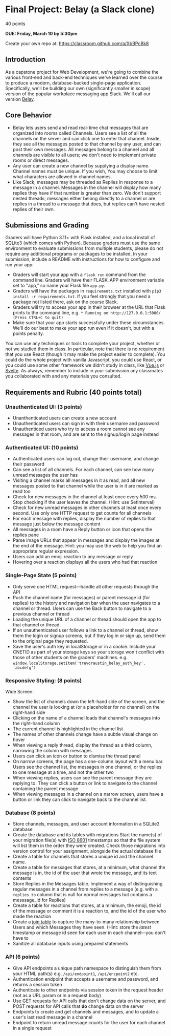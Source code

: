 # Final Project: Belay (a Slack clone)

40 points

**DUE: Friday, March 10 by 5:30pm**

Create your own repo at: https://classroom.github.com/a/XbBPcBk8

## Introduction

As a capstone project for Web Development, we're going to combine the various front-end and back-end 
techniques we've learned over the course to produce a modern, database-backed single-page 
application. Specifically, we'll be building our own (significantly smaller in scope) version of the 
popular workplace messaging app Slack. We'll call our version 
[Belay](https://en.wikipedia.org/wiki/Belaying).

## Core Behavior

- Belay lets users send and read real-time chat messages that are organized into rooms called 
  Channels. Users see a list of all the channels on the server and can click one to enter that 
  channel. Inside, they see all the messages posted to that channel by any user, and can post their 
  own messages. All messages belong to a channel and all channels are visible to all users; we don't 
  need to implement private rooms or direct messages.
- Any user can create a new channel by supplying a display name. Channel names must be unique. If 
  you wish, You may choose to limit what characters are allowed in channel names.
- Like Slack, messages may be threaded as Replies in response to a message in a channel. Messages in 
  the channel will display how many replies they have if that number is greater than zero. We don't
  support nested threads; messages either belong directly to a channel or are replies in a thread to 
  a message that does, but replies can't have nested replies of their own.

## Submissions and Grading

Graders will have Python 3.11+ with Flask installed, and a local install of SQLite3 (which comes 
with Python). Because graders must use the same environment to evaluate submissions from multiple 
students, please do not require any additional programs or packages to be installed. In your 
submission, include a README with instructions for how to configure and run your app:
- Graders will start your app with a `flask run` command from the command line. Graders will have 
  their FLASK_APP environment variable set to "app," so name your Flask file `app.py`.
- Graders will have the packages in `requirements.txt` installed with `pip3 install
  -r requirements.txt`. If you feel strongly that you need a package not listed there, ask on the 
  course Slack.
- Graders will try to access your app in their browser at the URL that Flask prints to the command 
  line, e.g. `* Running on http://127.0.0.1:5000/ (Press CTRL+C to quit)`
- Make sure that your app starts successfully under these circumstances. We'll do our best to make 
  your app run even if it doesn't, but with a points penalty.

You can use any techniques or tools to complete your project, whether or not we studied them in 
class. In particular, note that there is no requirement that you use React (though it may make the 
project easier to complete). You could do the whole project with vanilla Javascript, you could use
React, or you could use some other framework we didn't study in class, like 
[Vue.js](https://vuejs.org/) or [Svelte](https://svelte.dev/). As always, remember to include in 
your submission any classmates you collaborated with and any materials you consulted.

## Requirements and Rubric (40 points total)

### Unauthenticated UI: (3 points)
- Unanthenticated users can create a new account
- Unauthenticated users can sign in with their username and password
- Unauthenticed users who try to access a room cannot see any messages in that room, and are sent to 
  the signup/login page instead

### Authenticated UI: (10 points)
- Authenticated users can log out, change their username, and change their password
- Can see a list of all channels. For each channel, can see how many unread messages the user has
- Visiting a channel marks all messages in it as read, and all new messages posted to that channel 
  while the user is in it are marked as read too
- Check for new messages in the channel at least once every 500 ms. Stop checking if the user leaves 
  the channel. (Hint: use SetInterval)
- Check for new unread messages in other channels at least once every second. Use only one HTTP 
  request to get counts for all channels 
- For each message with replies, display the number of replies to that message just below the 
  message content
- All messages in a room have a Reply button or icon that opens the replies pane
- Parse image URLs that appear in messages and display the images at the end of
  the message. Hint: you may use the web to help you find an appropriate regular
  expression.
- Users can add an emoji reaction to any message or reply
- Hovering over a reaction displays all the users who had that reaction

### Single-Page State (5 points)
- Only serve one HTML request—handle all other requests through the API
- Push the channel name (for messages) or parent message id (for replies) to the history and 
  navigation bar when the user navigates to a channel or thread. Users can use the Back button to 
  navigate to a previous channel or thread
- Loading the unique URL of a channel or thread should open the app to that
  channel or thread.
- If an unauthenticated user follows a link to a channel or thread, show them the login or signup 
  screens, but if they log in or sign up, send them to the original page they requested.
- Save the user's auth key in localStorage or in a cookie. Include your CNETID
  as part of your storage keys so your storage won't conflict with
  those of other students on the graders' machines. e.g.
  `window.localStorage.setItem('trevoraustin_belay_auth_key', 'abcdefg')`

### Responsive Styling: (8 points)
Wide Screen:
- Show the list of channels down the left-hand side of the screen, and the channel 
  the user is looking at (or a placeholder for no channel) on the right-hand side
- Clicking on the name of a channel loads that channel's messages into the right-hand column
- The current channel is highlighted in the channel list
- The names of other channels change have a subtle visual change on hover
- When viewing a reply thread, display the thread as a third column, narrowing the 
  column with messages
- Users can click an icon or button to dismiss the thread panel
- On narrow screens, the page has a one-column layout with a menu bar. Users see the channel list,
  the messages in one channel, or the replies to one message at a time, and not the other two
- When viewing replies, users can see the parent message they are replying to.
  They can click a button or link to navigate to the channel containing the
  parent message
- When viewing messages in a channel on a narrow screen, users have a button or
  link they can click to navigate back to the channel list.


### Database (8 points)
- Store channels, messages, and user account information in a SQLite3 database
- Create the database and its tables with migrations Start the name(s) of your migration file(s) with 
  [ISO 8601](https://en.wikipedia.org/wiki/ISO_8601) timestamps so that the file system will 
  list them in the order they were created. Check those migrations into version control for your 
  assignment, alongside the actual database file
- Create a table for channels that stores a unique id and the channel name.
- Create a table for messages that stores, at a minimum, what channel the message is in, the id of 
  the user that wrote the message, and its text contents
- Store Replies in the Messages table. Implement a way of distinguishing regular messages in a 
  channel from replies to a message (e.g. with a `replies_to` column that is null for normal 
  messages but contains a messsage_id for Replies)
- Create a table for reactions that stores, at a minimum, the emoji, the id of the message or 
  comment it is a reaction to, and the id of the user who made the reaction
- Create a [join table](https://stackoverflow.com/questions/16549971/join-tables-in-sqlite-with-many-to-many)
  to capture the many-to-many relationship between Users and which Messages they have seen. (Hint: 
  store the *latest* timestamp or message id seen for each user in each channel—you don't have to 
- Sanitize all database inputs using prepared statements

### API (6 points)
- Give API endpoints a unique path namespace to distinguish them from your HTML
  path(s) e.g. `/api/endpoint1`, `/api/encpoint2` etc.
- Authentication endpoint that accepts a username and password, and returns a session token
- Authenticate to other endpoints via session token in the request header (not
  as a URL param or in a request body)
- Use GET requests for API calls that don't change data on the server, and POST requests for API 
  calls that **do** change data on the server
- Endpoints to create and get channels and messages, and to update a user's last read message in a 
  channel
- Endpoint to return unread message counts for the user for each channel in a single request
